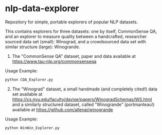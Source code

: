 # nlp-data-explorer
Repository for simple, portable explorers of popular NLP datasets.

This contains explorers for three datasets: one by itself, CommonSense QA, and an explorer to measure quality between
a handcrafted, researcher sourced data set (small): Winograd,  and a crowdsourced data set with similar 
structure (large): Winogrande.

1. The "CommonSense QA" dataset, paper and data available at https://www.tau-nlp.org/commonsenseqa

Usage Example:

```python
python CQA_Explorer.py
```


2. The "Winograd" dataset, a small handmade (and completely cited!) data set available at https://cs.nyu.edu/faculty/davise/papers/WinogradSchemas/WS.html and
a similarly structured dataset, called "Winogrande" (portmanteau!) available at https://github.com/allenai/winogrande 

Usage Example:

```python
python WinWin_Explorer.py
```
